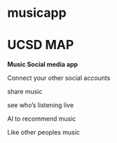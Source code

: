 # musicapp
# UCSD MAP 

**Music Social media app**

Connect your other social accounts

share music

see who’s listening live

AI to recommend music

Like other peoples music
